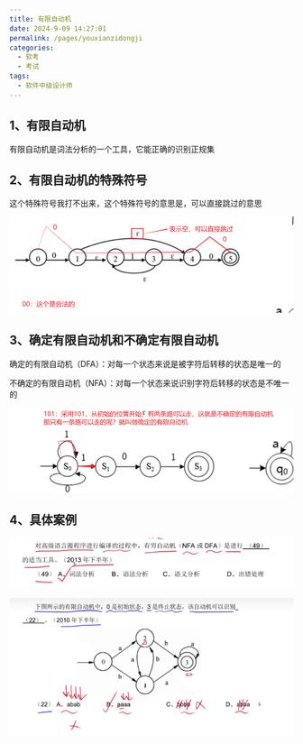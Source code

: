 ```yaml
---
title: 有限自动机
date: 2024-9-09 14:27:01
permalink: /pages/youxianzidongji
categories: 
  - 软考
  - 考试
tags: 
  - 软件中级设计师
---
```


## 1、有限自动机

有限自动机是词法分析的一个工具，它能正确的识别正规集

## 2、有限自动机的特殊符号

这个特殊符号我打不出来，这个特殊符号的意思是，可以直接跳过的意思

![image-20241001220637223](assets/image-20241001220637223.png)

## 3、确定有限自动机和不确定有限自动机

确定的有限自动机（DFA）：对每一个状态来说是被字符后转移的状态是唯一的

不确定的有限自动机（NFA）：对每一个状态来说识别字符后转移的状态是不唯一的

![image-20241001220956305](assets/image-20241001220956305.png)

## 4、具体案例

![image-20241001222331265](assets/image-20241001222331265.png)

![image-20241001223451845](assets/image-20241001223451845.png)